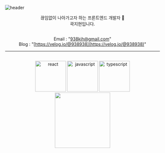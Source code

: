 ![header](https://capsule-render.vercel.app/api?type=waving&color=auto&height=130&section=header&text='Hello,%20World!'&fontSize=30)

<div align=center>
끊임없이 나아가고자 하는 프론트엔드 개발자 🌟<br>
곽지현입니다.

  <br>
  <br>

Email : "938kjh@gmail.com"
  <br>
Blog : "[https://velog.io/@938938](https://velog.io/@938938)"

---

<br>

<img src="https://user-images.githubusercontent.com/55175301/156929702-b74086b4-6574-47cb-8494-8304bebeaf39.svg" alt="react" width="100" height="100" />
<img src="https://user-images.githubusercontent.com/55175301/156929641-78891632-cc6c-47d6-9093-ef8587b8d132.svg" alt="javascript" width="100" height="100" />
<img src="https://user-images.githubusercontent.com/55175301/156929678-b21d4392-ebfd-491c-886c-a5c9dc24f7c2.svg" alt="typescript" width="100" height="100" />

<br>

<img height="180em" src="https://github-readme-stats-eight-theta.vercel.app/api/top-langs/?username=938938&layout=compact&langs_count=8"/>


<!-- <img height="180em" src="https://github-readme-stats-eight-theta.vercel.app/api?username=938938&show_icons=true&include_all_commits=true&count_private=true"/>
<img height="180em" src="https://github-readme-stats-eight-theta.vercel.app/api/top-langs/?username=938938&layout=compact&langs_count=8"/> -->


<!-- ## My tech stack :notebook_with_decorative_cover: -->

<!-- ![React](https://img.shields.io/badge/-React-61DAFB?style=for-the-badge&logo=React&logoColor=000000)
![JavaScript](https://img.shields.io/badge/-JavaScript-F7DF1E?style=for-the-badge&logo=JavaScript&logoColor=000000) -->

<!-- ![HTML5](https://img.shields.io/badge/-HTML-E34F26?style=for-the-badge&logo=html5&logoColor=ffffff)
![CSS](https://img.shields.io/badge/-CSS-1572B6?style=for-the-badge&logo=CSS3&logoColor=ffffff)
![jQuery](https://img.shields.io/badge/-jQuery-0769AD?style=for-the-badge&logo=jQuery&logoColor=ffffff) -->
